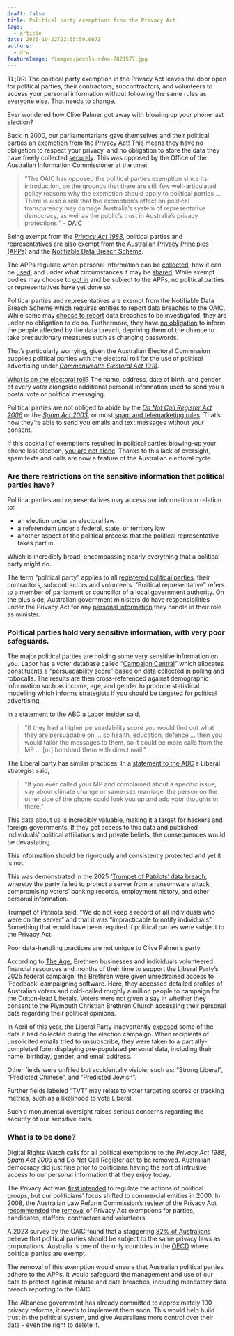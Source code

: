 ```yaml
---
draft: false
title: Political party exemptions from the Privacy Act
tags:
  - article
date: 2025-10-22T22:55:59.067Z
authors:
  - drw
featureImage: /images/pexels-rdne-7821577.jpg
---
```

TL;DR: The political party exemption in the Privacy Act leaves the door open for political parties, their contractors, subcontractors, and volunteers to access your personal information without following the same rules as everyone else. That needs to change.

Ever wondered how Clive Palmer got away with blowing up your phone last election?

Back in 2000, our parliamentarians gave themselves and their political parties an [exemption](https://www.sbs.com.au/news/article/the-24-year-old-rule-that-lets-politicians-use-your-data-however-they-want/fsjzh9c5b) from the [Privacy Act](https://www.legislation.gov.au/Series/C2004A03712)! This means they have no obligation to respect your privacy, and no obligation to store the data they have freely collected [securely](https://www.oaic.gov.au/privacy/australian-privacy-principles/australian-privacy-principles-guidelines/chapter-11-app-11-security-of-personal-information). This was opposed by the Office of the Australian Information Commissioner at the time: 

> “The OAIC has opposed the political parties exemption since its introduction, on the grounds that there are still few well-articulated policy reasons why the exemption should apply to political parties … There is also a risk that the exemption’s effect on political transparency may damage Australia’s system of representative democracy, as well as the public’s trust in Australia’s privacy protections.” - [OAIC](https://www.oaic.gov.au/engage-with-us/submissions/privacy-act-review-issues-paper-submission/part-4-exemptions)

Being exempt from the *[Privacy Act 1988](https://www.legislation.gov.au/Series/C2004A03712)*, political parties and representatives are also exempt from the [Australian Privacy Principles (APPs)](https://www.oaic.gov.au/privacy/australian-privacy-principles/australian-privacy-principles-quick-reference) and the [Notifiable Data Breach Scheme](https://www.oaic.gov.au/privacy/notifiable-data-breaches/about-the-notifiable-data-breaches-scheme). 

The APPs regulate when personal information can be [collected](https://www.oaic.gov.au/privacy/australian-privacy-principles/australian-privacy-principles-guidelines/chapter-3-app-3-collection-of-solicited-personal-information), how it can be [used](https://www.oaic.gov.au/privacy/australian-privacy-principles/australian-privacy-principles-guidelines/chapter-6-app-6-use-or-disclosure-of-personal-information), and under what circumstances it may be [shared](https://www.oaic.gov.au/privacy/australian-privacy-principles/australian-privacy-principles-guidelines/chapter-8-app-8-cross-border-disclosure-of-personal-information). While exempt bodies may choose to [opt in](https://www.oaic.gov.au/privacy/privacy-guidance-for-organisations-and-government-agencies/organisations/opting-in-to-the-privacy-act) and be subject to the APPs, no political parties or representatives have yet done so. 

Political parties and representatives are exempt from the Notifiable Data Breach Scheme which requires entities to report data breaches to the OAIC. While some may [choose to report](https://www.theguardian.com/australia-news/2025/jul/17/clive-palmer-trumpet-of-patriots-united-australia-party-data-breach-ransomware-attack-ntwnfb) data breaches to be investigated, they are under no obligation to do so.  Furthermore, they have [no obligation](https://www.oaic.gov.au/engage-with-us/submissions/privacy-act-review-issues-paper-submission/part-4-exemptions) to inform the people affected by the data breach, depriving them of the chance to take precautionary measures such as changing passwords.

That’s particularly worrying, given the Australian Electoral Commission supplies political parties with the electoral roll for the use of political advertising under *[Commonwealth Electoral Act 1918](https://www.legislation.gov.au/Details/C2019C00103)*.

[What is on the electoral roll](https://www.aec.gov.au/enrolling_to_vote/about_electoral_roll/)? The name, address, date of birth, and gender of every voter alongside additional personal information used to send you a postal vote or political messaging.

Political parties are not obliged to abide by the *[Do Not Call Register Act 2006](https://www.legislation.gov.au/Details/C2006A00088)* or the *[Spam Act 2003](https://www.legislation.gov.au/Details/C2016C00614)*, or most [spam and telemarketing rules](https://www.oaic.gov.au/_old/privacy/your-privacy-rights/advertising-and-marketing/spam-and-telemarketing). That’s how they’re able to send you emails and text messages without your consent. 

If this cocktail of exemptions resulted in political parties blowing-up your phone last election, [you are not alone](https://www.theguardian.com/australia-news/2025/may/02/trumpet-of-patriots-spam-text-messages-are-they-legal-federal-election). Thanks to this lack of oversight, spam texts and calls are now a feature of the Australian electoral cycle. 

</p>

### Are there restrictions on the sensitive information that political parties have?

</p>

Political parties and representatives may access our information in relation to:

* an election under an electoral law
* a referendum under a federal, state, or territory law
* another aspect of the political process that the political representative takes part in.

Which is incredibly broad, encompassing nearly everything that a political party might do.

The term “political party” applies to all r[egistered political parties](https://www.aec.gov.au/parties_and_representatives/party_registration/Registered_parties/), their contractors, subcontractors and volunteers. “Political representative” refers to a member of parliament or councillor of a local government authority. On the plus side, Australian government ministers do have responsibilities under the Privacy Act for any [personal information](https://www.oaic.gov.au/_old/privacy/your-privacy-rights/your-personal-information/what-is-personal-information) they handle in their role as minister.

</p>

### Political parties hold very sensitive information, with very poor safeguards.

</p>

The major political parties are holding some very sensitive information on you. Labor has a voter database called “[Campaign Central](https://www.abc.net.au/news/2022-05-19/behind-liberal-labor-data-arms-race-this-election/101074696)” which allocates constituents a “persuadability score” based on data collected in polling and robocalls. The results are then cross-referenced against demographic information such as income, age, and gender to produce statistical modelling which informs strategists if you should be targeted for political advertising.

In a [statement](https://www.abc.net.au/news/2022-05-19/behind-liberal-labor-data-arms-race-this-election/101074696) to the ABC a Labor insider said,

> "If they had a higher persuadability score you would find out what they are persuadable on … so health, education, defence … then you would tailor the messages to them, so it could be more calls from the MP … \[or] bombard them with direct mail."

The Liberal party has similar practices. In a [statement to the ABC](https://www.abc.net.au/news/2022-05-19/behind-liberal-labor-data-arms-race-this-election/101074696) a Liberal strategist said, 

> "If you ever called your MP and complained about a specific issue, say about climate change or same-sex marriage, the person on the other side of the phone could look you up and add your thoughts in there,"

This data about us is incredibly valuable, making it a target for hackers and foreign governments. If they got access to this data and published individuals’ political affiliations and private beliefs, the consequences would be devastating. 

This information should be rigorously and consistently protected and yet it is not. 

This was demonstrated in the 2025 ‘[Trumpet of Patriots’ data breach](https://www.theguardian.com/australia-news/2025/jul/17/clive-palmer-trumpet-of-patriots-united-australia-party-data-breach-ransomware-attack-ntwnfb), whereby the party failed to protect a server from a ransomware attack, compromising voters’ banking records, employment history, and other personal information. 

Trumpet of Patriots said, “We do not keep a record of all individuals who were on the server” and that it was “impracticable to notify individuals”. Something that would have been required if political parties were subject to the Privacy Act.

Poor data-handling practices are not unique to Clive Palmer’s party.

According to [The Age](https://www.theage.com.au/national/i-m-glad-we-didn-t-win-liberal-campaigners-feared-brethren-fuelled-dutton-victory-20250901-p5mrjc.html), Brethren businesses and individuals volunteered financial resources and months of their time to support the Liberal Party’s 2025 federal campaign; the Brethren were given unrestrained access to ‘Feedback’ campaigning software. Here, they accessed detailed profiles of Australian voters and cold-called roughly a million people to campaign for the Dutton-lead Liberals. Voters were not given a say in whether they consent to the Plymouth Christian Brethren Church accessing their personal data regarding their political opinions.

In April of this year, the Liberal Party inadvertently [exposed](https://www.crikey.com.au/2025/04/17/victorian-liberals-data-exposed-email-mailchimp-federal-election-crikey/) some of the data it had collected during the election campaign. When recipients of unsolicited emails tried to unsubscribe, they were taken to a partially-completed form displaying pre-populated personal data, including their name, birthday, gender, and email address.

Other fields were unfilled but accidentally visible, such as: “Strong Liberal”, “Predicted Chinese”, and “Predicted Jewish”. 

Further fields labeled “TVT” may relate to voter targeting scores or tracking metrics, such as a likelihood to vote Liberal.

Such a monumental oversight raises serious concerns regarding the security of our sensitive data. 

</p>

### What is to be done?

</p>

Digital Rights Watch calls for all political exemptions to the *Privacy Act 1988*, *Spam Act 2003* and Do Not Call Register act to be removed. Australian democracy did just fine prior to politicians having the sort of intrusive access to our personal information that they enjoy today.

The Privacy Act was [first intended](https://www.oaic.gov.au/privacy/privacy-legislation/the-privacy-act/history-of-the-privacy-act) to regulate the actions of political groups, but our politicians’ focus shifted to commercial entities in 2000. In 2008, the Australian Law Reform Commission’s [review](https://www.alrc.gov.au/publication/for-your-information-australian-privacy-law-and-practice-alrc-report-108/) of the Privacy Act [recommended](https://www.alrc.gov.au/publication/for-your-information-australian-privacy-law-and-practice-alrc-report-108/41-political-exemption/exemption-for-registered-political-parties-political-acts-and-practices/) the [removal](https://www.alrc.gov.au/publication/for-your-information-australian-privacy-law-and-practice-alrc-report-108/executive-summary-5/key-recommendations/) of Privacy Act exemptions for parties, candidates, staffers, contractors and volunteers.

A 2023 survey by the OAIC found that a staggering [82% of Australians](https://www.oaic.gov.au/engage-with-us/research-and-training-resources/research/australian-community-attitudes-to-privacy-survey/australian-community-attitudes-to-privacy-survey-2023) believe that political parties should be subject to the same privacy laws as corporations. Australia is one of the only countries in the [OECD](https://www.alrc.gov.au/publication/for-your-information-australian-privacy-law-and-practice-alrc-report-108/41-political-exemption/exemption-for-registered-political-parties-political-acts-and-practices/) where political parties are exempt.

The removal of this exemption would ensure that Australian political parties adhere to the APPs. It would safeguard the management and use of our data to protect against misuse and data breaches, including mandatory data breach reporting to the OAIC.

The Albanese government has already committed to approximately 100 privacy reforms; it needs to implement them soon. This would help build trust in the political system, and give Australians more control over their data - even the right to delete it.